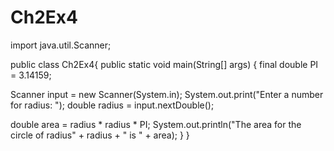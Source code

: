 # Ch2Ex4
import java.util.Scanner;

public class Ch2Ex4{
public static void main(String[] args) {
final double PI = 3.14159;

Scanner input = new Scanner(System.in);
System.out.print("Enter a number for radius: ");
double radius = input.nextDouble();

double area = radius * radius * PI;
System.out.println("The area for the circle of radius" + radius + " is " + area);
}
}
